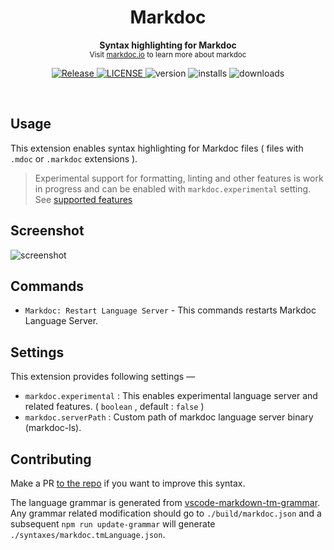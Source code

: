 <h1 align='center'>Markdoc</h1>
<p align="center">
  <b>Syntax highlighting for Markdoc</b><br/>
  <sub>Visit <a href="https://markdoc.io">markdoc.io</a> to learn more about markdoc</sub>
</p>
<p align='center'>
  <a href="https://github.com/markdoc-extra/vscode-markdoc/actions/workflows/release.yml">
    <img alt="Release" src="https://img.shields.io/github/actions/workflow/status/markdoc-extra/vscode-markdoc/release.yml?style=flat-square" />
  </a>
  <a href="https://github.com/markdoc-extra/vscode-markdoc/blob/main/LICENSE">
    <img alt="LICENSE" src="https://img.shields.io/github/license/markdoc-extra/vscode-markdoc?style=flat-square" />
  </a>
  <img alt="version" src="https://img.shields.io/visual-studio-marketplace/v/mohitsingh.markdoc?style=flat-square" />
  <img alt="installs" src="https://img.shields.io/visual-studio-marketplace/i/mohitsingh.markdoc?style=flat-square" />
  <img alt="downloads" src="https://img.shields.io/visual-studio-marketplace/d/mohitsingh.markdoc?style=flat-square" />
</p>
<br />

## Usage

This extension enables syntax highlighting for Markdoc files ( files with `.mdoc` or `.markdoc` extensions ).

> Experimental support for formatting, linting and other features is work in progress and can be enabled with `markdoc.experimental` setting. See [supported features](https://github.com/markdoc-extra/markdoc-ls/discussions/2)

## Screenshot

![screenshot](https://user-images.githubusercontent.com/4941333/170298388-213860ae-2a18-45ff-a830-f451e39eb266.png)

## Commands

- `Markdoc: Restart Language Server` - This commands restarts Markdoc Language Server.

## Settings

This extension provides following settings &mdash;

- `markdoc.experimental` : This enables experimental language server and related features. ( `boolean` , default : `false` )
- `markdoc.serverPath` : Custom path of markdoc language server binary (markdoc-ls).

## Contributing

Make a PR [to the repo](https://github.com/markdoc-extra/vscode-markdoc) if you want to improve this syntax.

The language grammar is generated from [vscode-markdown-tm-grammar](https://github.com/microsoft/vscode-markdown-tm-grammar). Any grammar related modification should go to `./build/markdoc.json` and a subsequent `npm run update-grammar` will generate `./syntaxes/markdoc.tmLanguage.json`.
